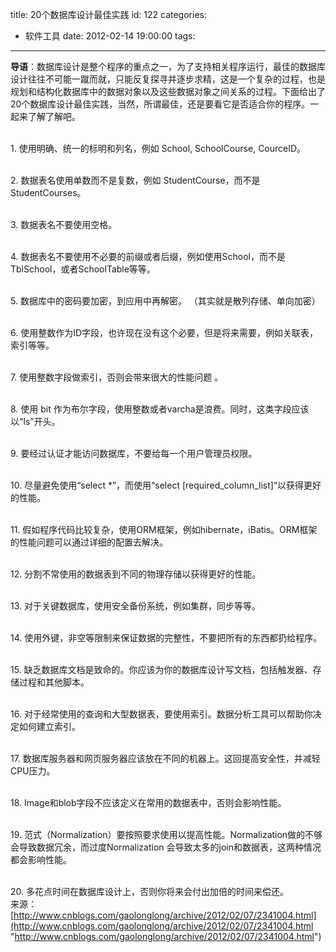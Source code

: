 title: 20个数据库设计最佳实践
id: 122
categories:
  - 软件工具
date: 2012-02-14 19:00:00
tags:
---

**导语**：数据库设计是整个程序的重点之一，为了支持相关程序运行，最佳的数据库设计往往不可能一蹴而就，只能反复探寻并逐步求精，这是一个复杂的过程，也是规划和结构化数据库中的数据对象以及这些数据对象之间关系的过程。下面给出了20个数据库设计最佳实践，当然，所谓最佳，还是要看它是否适合你的程序。一起来了解了解吧。
</br>

</br>1.  使用明确、统一的标明和列名，例如 School, SchoolCourse, CourceID。

</br>2.  数据表名使用单数而不是复数，例如 StudentCourse，而不是StudentCourses。

</br>3.  数据表名不要使用空格。

</br>4.  数据表名不要使用不必要的前缀或者后缀，例如使用School，而不是TblSchool，或者SchoolTable等等。

</br>5.  数据库中的密码要加密，到应用中再解密。 （其实就是散列存储、单向加密）

</br>6.  使用整数作为ID字段，也许现在没有这个必要，但是将来需要，例如关联表，索引等等。

</br>7.  使用整数字段做索引，否则会带来很大的性能问题 。

</br>8.  使用 bit 作为布尔字段，使用整数或者varcha是浪费。同时，这类字段应该以“Is”开头。

</br>9.  要经过认证才能访问数据库，不要给每一个用户管理员权限。

</br>10.  尽量避免使用“select *”，而使用“select [required_column_list]”以获得更好的性能。

</br>11.  假如程序代码比较复杂，使用ORM框架，例如hibernate，iBatis。ORM框架的性能问题可以通过详细的配置去解决。

</br>12.  分割不常使用的数据表到不同的物理存储以获得更好的性能。

</br>13.  对于关键数据库，使用安全备份系统，例如集群，同步等等。

</br>14.  使用外键，非空等限制来保证数据的完整性，不要把所有的东西都扔给程序。

</br>15.  缺乏数据库文档是致命的。你应该为你的数据库设计写文档，包括触发器、存储过程和其他脚本。

</br>16.  对于经常使用的查询和大型数据表，要使用索引。数据分析工具可以帮助你决定如何建立索引。

</br>17.  数据库服务器和网页服务器应该放在不同的机器上。这回提高安全性，并减轻CPU压力。

</br>18.  Image和blob字段不应该定义在常用的数据表中，否则会影响性能。

</br>19.  范式（Normalization）要按照要求使用以提高性能。Normalization做的不够会导致数据冗余，而过度Normalization 会导致太多的join和数据表，这两种情况都会影响性能。

</br>20.  多花点时间在数据库设计上，否则你将来会付出加倍的时间来偿还。
</br>来源：[http://www.cnblogs.com/gaolonglong/archive/2012/02/07/2341004.html](http://www.cnblogs.com/gaolonglong/archive/2012/02/07/2341004.html "http://www.cnblogs.com/gaolonglong/archive/2012/02/07/2341004.html")
